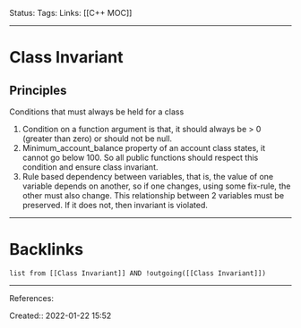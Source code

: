Status: 
Tags: 
Links: [[C++ MOC]]
___
# Class Invariant
## Principles
Conditions that must always be held for a class
1.  Condition on a function argument is that, it should always be > 0 (greater than zero) or should not be null.
2.  Minimum_account_balance property of an account class states, it cannot go below 100. So all public functions should respect this condition and ensure class invariant.
3.  Rule based dependency between variables, that is, the value of one variable depends on another, so if one changes, using some fix-rule, the other must also change. This relationship between 2 variables must be preserved. If it does not, then invariant is violated.
___
# Backlinks
```dataview
list from [[Class Invariant]] AND !outgoing([[Class Invariant]])
```
___
References:

Created:: 2022-01-22 15:52
